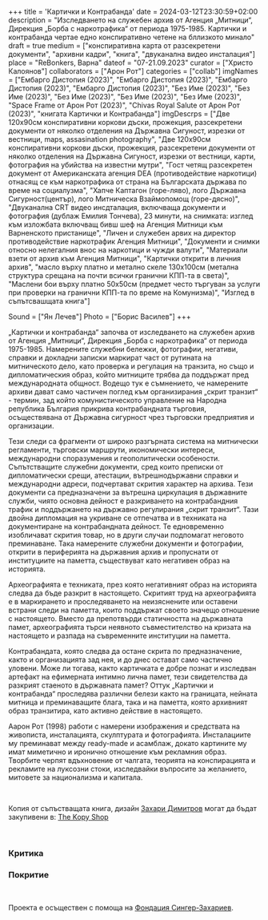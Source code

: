 +++
title = 'Картички и Контрабанда'
date = 2024-03-12T23:30:59+02:00
description = "Изследването на служебен архив от Агенция „Митници“, Дирекция „Борба с наркотрафика“ от периода 1975-1985. Картички и контрабанда чертае едно конспиративно четене на бллизкото минало"
draft = true
medium = ["конспиративна карта от разсекретени документи", "архивни кадри", "книга", "двуканална видео инсталация"]
place = "ReBonkers, Варна"
dateof = "07-21.09.2023"
curator = ["Христо Калоянов"]
collaborators = ["Арон Рот"]
categories = ["collab"]
imgNames = ["Ембарго Дистопия (2023)", "Ембарго Дистопия (2023)", "Ембарго Дистопия (2023)", "Ембарго Дистопия (2023)", "Без Име (2023)", "Без Име (2023)", "Без Име (2023)", "Без Име (2023)", "Без Име (2023)", "Space Frame от Арон Рот (2023)", "Chivas Royal Salute от Арон Рот (2023)", "книгата Картички и Контрабанда"]
imgDescrps = ["Две 120x90см конспиративни коркови дъски, прожекция, разсекретени документи от няколко отделения на Държавна Сигуност, изрезки от вестници, maps, assasination photography", "Две 120x90см конспиративни коркови дъски, прожекция, разсекретени документи от няколко отделения на Държавна Сигуност, изрезки от вестници, карти, фотография на убийства на известни мутри", "Гост четящ разсекретен документ от Американската агенция DEA (противодействие наркотици) отнасящ се към наркотрафика от страна на Българската държава по време на социалузма", "Хапче Каптагон (горе-ляво), лого Държавна Сигурност(център), лого Митническа Взаймопомощ (горе-дясно)", "Двуканална CRT видео инсдталация, включваща документи и фотография (дублаж Емилия Тончева), 23 минути, на снимката: изглед към изложбата включващ бивш шеф на Агенция Митници към Варненското пристанище", "Личен и служебен арвих на директор противодействие наркотрафик Агенция Митници", "Документи и снимки относно нелегалния внос на наркотици и чужди валути", "Материали взети от архив към Агенция Митници", "Картички открити в личния архив", "масло върху платно и метално скеле 130x100см (метална структура срещана на почти всички гранични КПП-та в света)", "Маслени бои върху платно 50x50см (предмет често търгуван за услуги при проверки на гранични КПП-та по време на Комунизма)", "Изглед в съпътсвашщата книга"]

Sound = ["Ян Лечев"]
Photo = ["Борис Василев"]
+++

„Картички и контрабанда“ започва от изследването на служебен архив от Агенция „Митници“, Дирекция „Борба с наркотрафика“ от периода 1975-1985. Намерените служебни бележки, фотографии, негативи, справки и докладни записки маркират част от рутината на митническото дело, като проверка и регулация на транзита, но също и дипломатическия образ, който митниците трябва да поддържат пред международната общност. Водещо тук е съмнението, че намерените архиви дават само частичен поглед към организирания „скрит транзит“ - термин, зад който комунистическото управление на Народна република България прикрива контрабандната търговия, осъществявана от Държавна сигурност чрез търговски предприятия и организации.
 
Тези следи са фрагменти от широко разгърната система на митнически регламенти, търговски маршрути, икономически интереси, международни споразумения и геополитически особености. Съпътстващите служебни документи, сред които преписки от дипломатически срещи, атестации, вътрешнодържавни справки и международни адреси, подчертават скрития характер на архива. Тези документи са предназначени за вътрешна циркулация в държавните служби, чиято основна дейност е разкриването на контрабандния трафик и поддържането на държавно регулирания „скрит транзит“. Тази двойна дипломация на укриване се отпечатва и в техниката на документиране на контрабандната дейност. Те едновременно изобличават скрития товар, но в други случаи подпомагат неговото преминаване. Така намерените служебни документи и фотографии, открити в периферията на държавния архив и пропуснати от институциите на паметта, съществуват като негативен образ на историята.
 
Археографията е техниката, през която негативният образ на историята следва да бъде разкрит в настоящето. Скритият труд на археографията е в маркирането и проследяването на неизяснените или оставени встрани следи на паметта, които поддържат своето значещо отношение с настоящето. Вместо да препотвърди статичността на държавната памет, археографията търси неявното съвместителство на кризата на настоящето и разпада на съвременните институции на паметта.
 
Контрабандата, която следва да остане скрита по предназначение, както и организацията зад нея, и до днес остават само частично уловени. Може ли тогава, както картичката е добре познат и изследван артефакт на ефимерната интимно лична памет, тези свидетелства да разкрият стаеното в държавната памет? Оттук „Картички и контрабанда“ проследява различни белези както на границата, нейната митница и преминаващите блага, така и на паметта, която архивният образ транзитира, като активно действие в настоящето.
 

Аарон Рот (1998) работи с намерени изображения и средствата на живописта, инсталацията, скулптурата и фотографията. Инсталациите му преминават между ready-made и асамблаж, докато картините му имат миметично и иронично отношение към рекламния образ. Творбите черпят вдъхновение от чалгата, теорията на конспирацията и рекламите на луксозни стоки, изследвайки въпросите за желанието, митовете за национализма и капитала.
<!-- add other header and the talk and after that the showing at sofia, say who the talk was with -->

&nbsp;

Копия от съпъстващата книга, дизайн [Захари Димитров](https://zahari.xyz/) могат да бъдат закупивени в: [The Kopy Shop](https://www.thekopy.shop/product/%D0%BA%D0%B0%D1%80%D1%82%D0%B8%D1%87%D0%BA%D0%B8-%D0%B8-%D0%BA%D0%BE%D0%BD%D1%82%D1%80%D0%B0%D0%B1%D0%B0%D0%BD%D0%B4%D0%B0)

&nbsp;

### Критика

### Покритие


&nbsp;

Проекта е осъществен с помоща на [Фондация Сингер-Захариев](https://singer-zahariev.eu/bg/%d0%bf%d1%80%d0%be%d0%b5%d0%ba%d1%82%d0%b8/%d0%ba%d0%b0%d1%80%d1%82%d0%b8%d1%87%d0%ba%d0%b8-%d0%b8-%d0%ba%d0%be%d0%bd%d1%82%d1%80%d0%b0%d0%b1%d0%b0%d0%bd%d0%b4%d0%b0/).